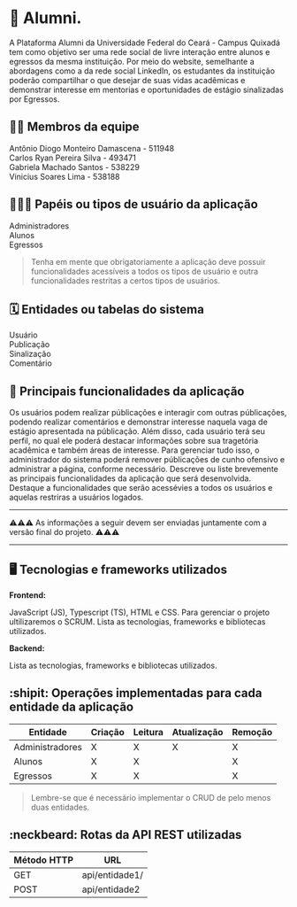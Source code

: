 # :checkered_flag: Alumni.

A Plataforma Alumni da Universidade Federal do Ceará - Campus Quixadá tem como objetivo ser uma rede social de livre interação entre alunos e egressos da mesma instituição. Por meio do website, semelhante a abordagens como a da rede social LinkedIn, os estudantes da instituição poderão compartilhar o que desejar de suas vidas acadêmicas e demonstrar interesse em mentorias e oportunidades de estágio sinalizadas por Egressos.

## :technologist: Membros da equipe

Antônio Diogo Monteiro Damascena - 511948<br/>
Carlos Ryan Pereira Silva - 493471<br/>
Gabriela Machado Santos - 538229<br/>
Vinicius Soares Lima - 538188

## :people_holding_hands: Papéis ou tipos de usuário da aplicação

Administradores<br/>
Alunos<br/>
Egressos<br/>
> Tenha em mente que obrigatoriamente a aplicação deve possuir funcionalidades acessíveis a todos os tipos de usuário e outra funcionalidades restritas a certos tipos de usuários.

## :spiral_calendar: Entidades ou tabelas do sistema

Usuário<br/>
Publicação<br/>
Sinalização<br/>
Comentário

## :triangular_flag_on_post:	 Principais funcionalidades da aplicação

Os usuários podem realizar públicações e interagir com outras públicações, podendo realizar comentários e demonstrar interesse naquela vaga de estágio apresentada na públicação. Além disso, cada usuário terá seu perfil, no qual ele poderá destacar informações sobre sua tragetória acadêmica e também áreas de interesse. Para gerenciar tudo isso, o administrador do sistema poderá remover públicações de cunho ofensivo e administrar a página, conforme necessário.
Descreve ou liste brevemente as principais funcionalidades da aplicação que será desenvolvida. Destaque a funcionalidades que serão acessévies a todos os usuários e aquelas restriras a usuários logados.


----

:warning::warning::warning: As informações a seguir devem ser enviadas juntamente com a versão final do projeto. :warning::warning::warning:


----

## :desktop_computer: Tecnologias e frameworks utilizados

**Frontend:**

JavaScript (JS), Typescript (TS), HTML e CSS. Para gerenciar o projeto ultilizaremos o SCRUM. 
Lista as tecnologias, frameworks e bibliotecas utilizados.

**Backend:**

Lista as tecnologias, frameworks e bibliotecas utilizados.


## :shipit: Operações implementadas para cada entidade da aplicação


| Entidade| Criação | Leitura | Atualização | Remoção |
| --- | --- | --- | --- | --- |
| Administradores | X | X | X | X |
| Alunos | X | X |  | X |
| Egressos | X | X |  | X |

> Lembre-se que é necessário implementar o CRUD de pelo menos duas entidades.

## :neckbeard: Rotas da API REST utilizadas

| Método HTTP | URL |
| --- | --- |
| GET | api/entidade1/|
| POST | api/entidade2 |
